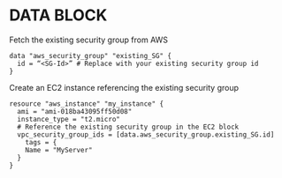 # DATA BLOCK

Fetch the existing security group from AWS
```
data "aws_security_group" "existing_SG" {
  id = “<SG-Id>” # Replace with your existing security group id
}
```

Create an EC2 instance referencing the existing security group
```hcl
resource "aws_instance" "my_instance" {
  ami = "ami-018ba43095ff50d08"
  instance_type = "t2.micro"
  # Reference the existing security group in the EC2 block
  vpc_security_group_ids = [data.aws_security_group.existing_SG.id]
    tags = {
    Name = "MyServer"
  }
}
```
